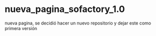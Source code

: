 # nueva_pagina_sofactory_1.0
nueva pagina, se decidió hacer un nuevo repositorio y dejar este como primera versión
